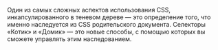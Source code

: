 Один из самых сложных аспектов использования CSS, инкапсулированного в теневом 
дереве — это определение того, что именно наследуется из CSS родительского документа.
Селекторы «Котик» и «Домик» — это новые способы, с помощью которых вы сможете управлять
этим наследованием.
